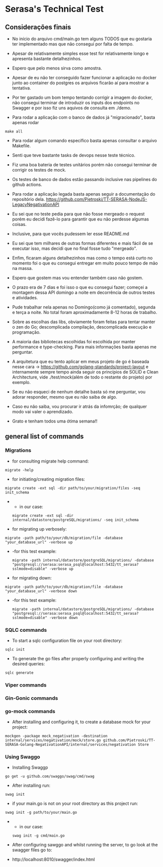 # Serasa's Technical Test

## Considerações finais

- No início do arquivo cmd/main.go tem alguns TODOS que eu gostaria ter implementado mas que não consegui por falta de tempo.
- Apesar de relativamente simples esse test for relativamente longo e apresenta bastante detalhezinhos.
- Espero que pelo menos sirva como amostra.

- Apesar de eu não ter conseguido fazer funcionar a aplicação no docker junto ao container do postgres os arquivos ficarão aí para mostrar a tentativa.
- Por ter gastado um bom tempo tentando corrigir a imagem do docker, não consegui terminar de introduzir os inputs dos endpoints no Swagger e por isso fiz uns aquivos de consulta em ./demo.

- Para rodar a aplicação com o banco de dados já "migracionado", basta apenas rodar
```shell
make all
```

- Para rodar algum comando específico basta apenas consultar o arquivo Makefile.

- Senti que teve bastante tasks de devops nesse teste técnico. 
- Fiz uma boa bateria de testes unitários porém não consegui terminar de corrigir os testes de mock.
- Os testes de banco de dados estão passando inclusive nas pipelines do github actions.

- Para rodar a aplicação legada basta apenas seguir a documentação do repositório dela.
  https://github.com/Pietroski/TT-SERASA-NodeJS-LegacyNegativationAPI
  
- Eu sei que no teste pedia para que não fosse mergeado o request porém eu decidi fazê-lo para garantir que eu não perdesse algumas coisas.
- Inclusive, para que vocês pudessem ler esse README.md
- Eu sei que tem milhares de outras formas diferentes e mais fácil de se executar isso, mas decidi que no final fosse tudo "mergeado".

- Enfim, ficaram alguns detalhezinhos mas como o tempo está curto no momento foi o que eu consegui entregar em muito pouco tempo de mão na massa.
- Espero que gostem mas vou entender também caso não gostem.
- O prazo era de 7 dias e foi isso o que eu consegui fazer; começei a montagem dessa API domingo a noite em decorrência de outros testes e atividades.
- Pude trabalhar nela apenas no Domingo(como já comentado), segunda e terça a noite. No total foram aproximadamente 8-12 horas de trabalho.

- Sobre as escolhas das libs, obviamente foram feitas para tentar manter o zen do Go; descomplicada compilação, descomplicada execução e programação. 
- A maioria das bibliotecas escolhidas foi escolhida por manter performance e type-checking. Para mais informações basta apenas me perguntar.

- A arquitetura que eu tento aplicar em meus projeto de go é baseada nesse cara -> https://github.com/golang-standards/project-layout e internamente sempre tempo ainda seguir os princípios de SOLID e Clean Architecture, vide ./test/mock(além de todo o restante do projeto) por exemplo.

- Se eu não esqueci de nenhum detalhe basta só me perguntar, vou adorar responder, mesmo que eu não saiba de algo. 
- Caso eu não saiba, vou procurar ir atrás da infomrção; de qualquer modo vai valer o aprendizado.

- Grato e tenham todos uma ótima semana!!

## general list of commands

### Migrations

- for consulting migrate help command:
```shell
migrate -help
```

- for initiating/creating migration files:
```shell
migrate create -ext sql -dir path/to/your/migration/files -seq init_schema
```
-
    - in our case:
    ```shell
    migrate create -ext sql -dir internal/datastore/postgreSQL/migrations/ -seq init_schema
    ```
  
- for migrating up verbosely:
```shell
migrate -path path/to/your/db/migration/file -database "your_database_url" -verbose up
```

-   -for this test example:
    ```shell
    migrate -path internal/datastore/postgreSQL/migrations/ -database "postgresql://serasa:serasa_psql@localhost:5432/tt_serasa?sslmode=disable" -verbose up
    ```

- for migrating down:
```shell
migrate -path path/to/your/db/migration/file -database "your_database_url" -verbose down
```

-   -for this test example:
    ```shell
    migrate -path internal/datastore/postgreSQL/migrations/ -database "postgresql://serasa:serasa_psql@localhost:5432/tt_serasa?sslmode=disable" -verbose down
    ```
    
### SQLC commands

- To start a sqlc configuration file on your root directory:
```shell
sqlc init
```

- To generate the go files after properly configuring and writing the desired queries:
```shell
sqlc generate
```

### Viper commands

### Gin-Gonic commands

### go-mock commands

- After installing and configuring it, to create a database mock for your project:
```shell
mockgen -package mock_negativation -destination internal/services/negativation/mock/store.go github.com/Pietroski/TT-SERASA-Golang-NegativationAPI/internal/services/negativation Store
```

### Using Swaggo

- Installing Swaggp
```shell
go get -u github.com/swaggo/swag/cmd/swag
```

- After installing run:
```shell
swag init
```

- if your main.go is not on your root directory as this project run:
```shell
swag init -g path/to/your/main.go
```

-   - in our case:
    ```shell
    swag init -g cmd/main.go
    ```

- After configuring sawggo and whilst running the server, to go look at the swagger files go to:
- http://localhost:8010/swagger/index.html
